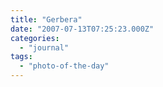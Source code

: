 ```yaml
---
title: "Gerbera"
date: "2007-07-13T07:25:23.000Z"
categories: 
  - "journal"
tags: 
  - "photo-of-the-day"
---
```



